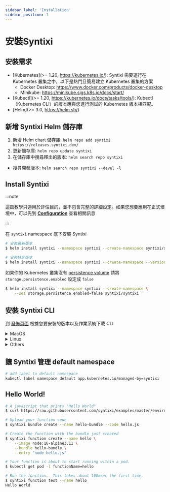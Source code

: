 ```yaml
---
sidebar_label: 'Installation'
sidebar_position: 1
---
```


# 安裝Syntixi

## 安裝需求

* [Kubernetes](>= 1.20, https://kubernetes.io/):  Syntixi 需要運行在 Kubernetes 叢集之中，以下是熱門且簡易建立 Kubernetes 叢集的方案
    * Docker Desktop: https://www.docker.com/products/docker-desktop
    * Minikube: https://minikube.sigs.k8s.io/docs/start/
* [Kubectl](>= 1.20, https://kubernetes.io/docs/tasks/tools/): Kubectl（Kubernetes CLI）的版本應與您進行測試的 Kubernetes 版本相匹配。
* [Helm](>= 3.0, https://helm.sh/) 

## 新增 Syntixi Helm 儲存庫

1. 新增 Helm chart 儲存庫: `helm repo add syntixi https://releases.syntixi.dev/`
2. 更新儲存庫: `helm repo update syntixi`
3. 在儲存庫中搜尋釋出的版本: `helm search repo syntixi`
  * 搜尋開發版本: `helm search repo syntixi --devel -l`

## Install Syntixi

:::note

這篇教學只適用於評估目的，並不包含完整的詳細設定。如果您想要應用在正式環境中，可以先到 **[Configuration](configuration.md)** 查看相關訊息

:::

在 `syntixi` namespace 底下安裝 Syntixi

```bash
# 安裝最新版本
$ helm install syntixi --namespace syntixi --create-namespace syntixi/syntixi

# 安裝特定版本
$ helm install syntixi --namespace syntixi --create-namespace --version <chart_version> syntixi/syntixi 
```

如果你的 Kubernetes 叢集沒有 [persistence volume](https://kubernetes.io/docs/concepts/storage/persistent-volumes/)
請將 `storage.persistence.enabled` 設定成 `false`

```bash
$ helm install syntixi --namespace syntixi --create-namespace \
    --set storage.persistence.enabled=false syntixi/syntixi
```

## 安裝 Syntixi CLI

到 [發佈頁面](https://github.com/syntixi/releases/releases) 根據您要安裝的版本以及作業系統下載 CLI
<details>
  <summary>MacOS</summary>

```bash
$ curl -fLO -o syntixi https://github.com/syntixi/releases/releases/download/$(curl https://raw.githubusercontent.com/syntixi/releases/master/stable.txt)/syntixi-cli-osx
$ chmod +x syntixi
$ mv syntixi /usr/local/bin/syntixi
```
</details>

<details>
  <summary>Linux</summary>

* AMD64
```bash
$ curl -fLO -o syntixi https://github.com/syntixi/releases/releases/download/$(curl https://raw.githubusercontent.com/syntixi/releases/master/stable.txt)/syntixi-cli-linux
$ chmod +x syntixi
$ mv syntixi /usr/local/bin/syntixi
```
</details>

<details>
  <summary>Others</summary>

到 [發佈頁面](https://github.com/syntixi/releases/releases) 下載CLI
</details>

## 讓 Syntixi 管理 default namespace

```bash
# add label to default namespace
kubectl label namespace default app.kubernetes.io/managed-by=syntixi
```

## Hello World!

```bash
# A javascript that prints "Hello World"
$ curl https://raw.githubusercontent.com/syntixi/examples/master/environments/nodejs/hello.js > hello.js

# Upload your function code
$ syntixi bundle create --name hello-bundle --code hello.js

# Create the function with the bundle just created
$ syntixi function create --name hello \
    --image node:16-alpine3.11 \
    --bundle hello-bundle \
    --entry "node hello.js" 

# Your function is about to start running within a pod.
$ kubectl get pod -l functionName=hello

# Run the function.  This takes about 100msec the first time.
$ syntixi function test --name hello
Hello World
```